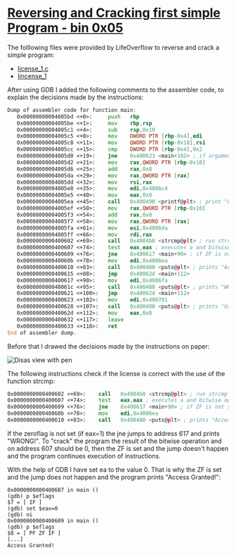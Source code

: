 # [Reversing and Cracking first simple Program - bin 0x05](https://youtu.be/VroEiMOJPm8)
The folllowing files were provided by LifeOverflow to reverse and crack a simple program:
* [license_1.c](https://github.com/Zawadidone/Native-code/blob/master/binary-hacking/0x05/license_1.c)
* [lincense_1](https://github.com/Zawadidone/Native-code/blob/master/binary-hacking/0x05/license_1)

After using GDB I added the following comments to the assembler code, to explain the decisions made by the instructions:
```asm
Dump of assembler code for function main:
   0x00000000004005bd <+0>:     push   rbp
   0x00000000004005be <+1>:     mov    rbp,rsp
   0x00000000004005c1 <+4>:     sub    rsp,0x10
   0x00000000004005c5 <+8>:     mov    DWORD PTR [rbp-0x4],edi
   0x00000000004005c8 <+11>:    mov    QWORD PTR [rbp-0x10],rsi 
   0x00000000004005cc <+15>:    cmp    DWORD PTR [rbp-0x4],0x2
   0x00000000004005d0 <+19>:    jne    0x400623 <main+102> ; if argument 1 is none jmp to 623
   0x00000000004005d2 <+21>:    mov    rax,QWORD PTR [rbp-0x10]
   0x00000000004005d6 <+25>:    add    rax,0x8
   0x00000000004005da <+29>:    mov    rax,QWORD PTR [rax]
   0x00000000004005dd <+32>:    mov    rsi,rax
   0x00000000004005e0 <+35>:    mov    edi,0x4006c4
   0x00000000004005e5 <+40>:    mov    eax,0x0
   0x00000000004005ea <+45>:    call   0x400490 <printf@plt> ; print "Checking License:"
   0x00000000004005ef <+50>:    mov    rax,QWORD PTR [rbp-0x10]
   0x00000000004005f3 <+54>:    add    rax,0x8
   0x00000000004005f7 <+58>:    mov    rax,QWORD PTR [rax]
   0x00000000004005fa <+61>:    mov    esi,0x4006da
   0x00000000004005ff <+66>:    mov    rdi,rax
   0x0000000000400602 <+69>:    call   0x4004b0 <strcmp@plt> ; run strcmp on argument 1
   0x0000000000400607 <+74>:    test   eax,eax ; executes a and bitwise operation: and 1, {first argument} : if result is 0 ZF is set
   0x0000000000400609 <+76>:    jne    0x400617 <main+90> ; if ZF is not set jmp to 617
   0x000000000040060b <+78>:    mov    edi,0x4006ea
   0x0000000000400610 <+83>:    call   0x400480 <puts@plt> ; prints "Access Granted!"
   0x0000000000400615 <+88>:    jmp    0x40062d <main+112>
   0x0000000000400617 <+90>:    mov    edi,0x4006fa
   0x000000000040061c <+95>:    call   0x400480 <puts@plt> ; prints "WRONG!"
   0x0000000000400621 <+100>:   jmp    0x40062d <main+112>
   0x0000000000400623 <+102>:   mov    edi,0x400701
   0x0000000000400628 <+107>:   call   0x400480 <puts@plt> ; prints "Usage: <key>"
   0x000000000040062d <+112>:   mov    eax,0x0
   0x0000000000400632 <+117>:   leave
   0x0000000000400633 <+118>:   ret
End of assembler dump.
```

Before that I drawed the decisions made by the instructions on paper:

![Disas view with pen](disas-view.JPG)

The following instructions check if the license is correct with the use of the function strcmp:
```asm
0x0000000000400602 <+69>:    call   0x4004b0 <strcmp@plt> ; run strcmp on argument 1
0x0000000000400607 <+74>:    test   eax,eax ; executes a and bitwise operation: and 1, {first argument} : if result is 0 ZF is set
0x0000000000400609 <+76>:    jne    0x400617 <main+90> ; if ZF is not set jmp to 617
0x000000000040060b <+78>:    mov    edi,0x4006ea
0x0000000000400610 <+83>:    call   0x400480 <puts@plt> ; prints "Access Granted!"
```
If the zeroflag is not set (if eax=1) the jne jumps to address 617 and prints "WRONG!". To "crack" the program the result of the bitwise operation and on address 607 should be 0, then the ZF is set and the jump doesn't happen and the program continues execution of instructions.

With the help of GDB I have set ea to the value 0. That is why the ZF is set and the jump does not happen and the program prints "Access Granted!":
```gdb
0x0000000000400607 in main ()
(gdb) p $eflags
$7 = [ IF ]
(gdb) set $eax=0
(gdb) ni
0x0000000000400609 in main ()
(gdb) p $eflags
$8 = [ PF ZF IF ]
[...]
Access Granted!
```
